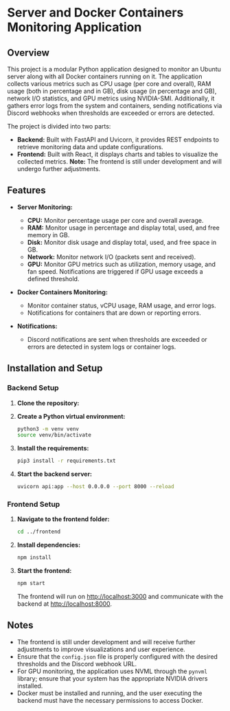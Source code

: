 # Server and Docker Containers Monitoring Application

## Overview

This project is a modular Python application designed to monitor an Ubuntu server along with all Docker containers running on it. The application collects various metrics such as CPU usage (per core and overall), RAM usage (both in percentage and in GB), disk usage (in percentage and GB), network I/O statistics, and GPU metrics using NVIDIA-SMI. Additionally, it gathers error logs from the system and containers, sending notifications via Discord webhooks when thresholds are exceeded or errors are detected.

The project is divided into two parts:

- **Backend:** Built with FastAPI and Uvicorn, it provides REST endpoints to retrieve monitoring data and update configurations.
- **Frontend:** Built with React, it displays charts and tables to visualize the collected metrics. **Note:** The frontend is still under development and will undergo further adjustments.

## Features

- **Server Monitoring:**
  - **CPU:** Monitor percentage usage per core and overall average.
  - **RAM:** Monitor usage in percentage and display total, used, and free memory in GB.
  - **Disk:** Monitor disk usage and display total, used, and free space in GB.
  - **Network:** Monitor network I/O (packets sent and received).
  - **GPU:** Monitor GPU metrics such as utilization, memory usage, and fan speed. Notifications are triggered if GPU usage exceeds a defined threshold.

- **Docker Containers Monitoring:**
  - Monitor container status, vCPU usage, RAM usage, and error logs.
  - Notifications for containers that are down or reporting errors.

- **Notifications:**
  - Discord notifications are sent when thresholds are exceeded or errors are detected in system logs or container logs.

## Installation and Setup

### Backend Setup

1. **Clone the repository:**

2. **Create a Python virtual environment:**

   ```bash
   python3 -m venv venv
   source venv/bin/activate
   ```

3. **Install the requirements:**

   ```bash
   pip3 install -r requirements.txt
   ```

4. **Start the backend server:**

   ```bash
   uvicorn api:app --host 0.0.0.0 --port 8000 --reload
   ```

### Frontend Setup

1. **Navigate to the frontend folder:**

   ```bash
   cd ../frontend
   ```

2. **Install dependencies:**

   ```bash
   npm install
   ```

3. **Start the frontend:**

   ```bash
   npm start
   ```

   The frontend will run on [http://localhost:3000](http://localhost:3000) and communicate with the backend at [http://localhost:8000](http://localhost:8000).

## Notes

- The frontend is still under development and will receive further adjustments to improve visualizations and user experience.
- Ensure that the `config.json` file is properly configured with the desired thresholds and the Discord webhook URL.
- For GPU monitoring, the application uses NVML through the `pynvml` library; ensure that your system has the appropriate NVIDIA drivers installed.
- Docker must be installed and running, and the user executing the backend must have the necessary permissions to access Docker.